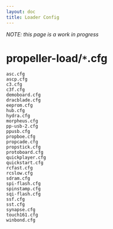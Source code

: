 ```yaml
---
layout: doc
title: Loader Config
---
```


*NOTE: this page is a work in progress*

propeller-load/`*`.cfg
======================


    asc.cfg
    ascp.cfg
    c3.cfg
    c3f.cfg
    demoboard.cfg
    dracblade.cfg
    eeprom.cfg
    hub.cfg
    hydra.cfg
    morpheus.cfg
    pp-usb-2.cfg
    ppusb.cfg
    propboe.cfg
    propcade.cfg
    propstick.cfg
    protoboard.cfg
    quickplayer.cfg
    quickstart.cfg
    rcfast.cfg
    rcslow.cfg
    sdram.cfg
    spi-flash.cfg
    spinstamp.cfg
    sqi-flash.cfg
    ssf.cfg
    sst.cfg
    synapse.cfg
    touch161.cfg
    winbond.cfg

